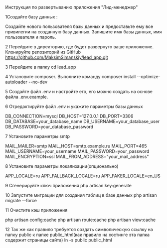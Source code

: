 Инструкция по развертыванию приложения "Лид-менеджер"

1Создайте базу данных :

Создайте нового пользователя базы данных и предоставьте ему все привилегии на созданную базу данных.
Запишите имя базы данных, имя пользователя и пароль.

2 Перейдите в директорию, где будет развернуто ваше приложение.
Клонируйте  репозиторий из GitHub https://github.com/MaksimSimanskiy/lead_app.git

3 Перейдите в папку cd lead_app

4 Установите composer.
 Выполните команду composer install --optimize-autoloader --no-dev

5 Создайте файл .env и настройте его, его можно создать на основе файла .env.example.

6 Отредактируйте файл .env и укажите параметры базы данных

DB_CONNECTION=mysql
DB_HOST=127.0.0.1
DB_PORT=3306
DB_DATABASE=your_database_name
DB_USERNAME=your_database_user
DB_PASSWORD=your_database_password

7 Установите параметры smtp

MAIL_MAILER=smtp
MAIL_HOST=smtp.example.ru
MAIL_PORT=465
MAIL_USERNAME=your_username
MAIL_PASSWORD=your_password
MAIL_ENCRYPTION=ssl
MAIL_FROM_ADDRESS="your_mail_address"

8 Установите параметры локализации(опционально)

APP_LOCALE=ru
APP_FALLBACK_LOCALE=ru
APP_FAKER_LOCALE=en_US

9 Сгенерируйте ключ приложения
php artisan key:generate

10 Запустите миграции для создания таблиц в базе данных
php artisan migrate --force

11 Очистите кэш приложения

php artisan config:cache
php artisan route:cache
php artisan view:cache

12 Так же как правило требуется создать символическую ссылку на папку public к папке public_html(как правило на хостинге эта папка содержит страницы сайта)
ln -s public public_html


